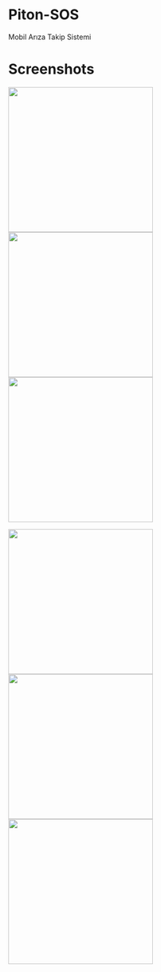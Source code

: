 # Piton-SOS
Mobil Arıza Takip Sistemi

# Screenshots
<p>
  <img src="https://user-images.githubusercontent.com/22731894/79470896-9cfbd700-800a-11ea-8cc1-3412ce123cf6.png" width="290">
  <img src="https://user-images.githubusercontent.com/22731894/79456409-230e2280-7ff7-11ea-80a1-bac2124b1203.png" width="290">
  <img src="https://user-images.githubusercontent.com/22731894/79470904-9ff6c780-800a-11ea-82f9-7d759e9b9404.png" width="290">
</p>
<p>
  <img src="https://user-images.githubusercontent.com/22731894/79470910-a2592180-800a-11ea-8d9b-974b7a149bf1.png" width="290">
  <img src="https://user-images.githubusercontent.com/22731894/79470918-a38a4e80-800a-11ea-9839-56f70571bea1.png" width="290">
  <img src="https://user-images.githubusercontent.com/22731894/79470931-a6853f00-800a-11ea-9c73-59a031c54740.png" width="290">
</p>

